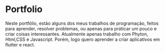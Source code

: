 # Portfolio
Neste portfólio, estão alguns dos meus trabalhos de programação, feitos para aprender, resolver problemas, ou apenas para práticar um pouco e criar coisas interessantes.
Atualmente apenas trabalho com Phyton, Html,CSS e Javascript. Porém, logo quero aprender a criar aplicativos em flutter e react.
